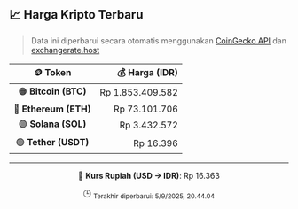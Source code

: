 

<!-- HARGA_KRIPTO -->
## 📈 Harga Kripto Terbaru

> Data ini diperbarui secara otomatis menggunakan [CoinGecko API](https://www.coingecko.com/) dan [exchangerate.host](https://exchangerate.host/)

<div align="center">

| 🪙 Token | 💰 Harga (IDR) |
|:------:|---------------:|
| 🟠 **Bitcoin (BTC)**   | Rp 1.853.409.582 |
| 🔵 **Ethereum (ETH)**  | Rp 73.101.706 |
| 🟣 **Solana (SOL)**    | Rp 3.432.572 |
| 🟢 **Tether (USDT)**   | Rp 16.396 |

---

💱 **Kurs Rupiah (USD → IDR)**: Rp 16.363

🕒 <sub>Terakhir diperbarui: 5/9/2025, 20.44.04</sub>

</div>
<!-- /HARGA_KRIPTO -->